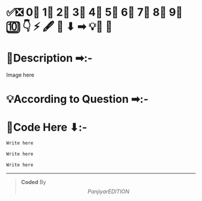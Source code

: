 # ✅❎ 0⃣ 1⃣ 2⃣  3⃣ 4⃣ 5⃣ 6⃣ 7⃣ 8⃣ 9⃣ 🔟  👇 ⚡ 🖋 📍 ⬇ ➡ 💡🔖 📝

# 📍Description ➡:-
<!-- Describe your first thoughts on how to solve this problem. -->
Image here 


# 💡According to Question ➡:- 



# 📝Code Here ⬇:-
```Java []
Write here
```

```C++ []
Write here
```

```Python []
Write here
```



---

>    **Coded** By $$Panjiyar EDITION$$

               
